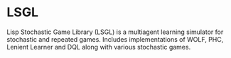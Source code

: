 LSGL
====

Lisp Stochastic Game Library (LSGL) is a multiagent learning simulator for stochastic and repeated games. Includes implementations of WOLF, PHC, Lenient Learner and DQL along with various stochastic games.
